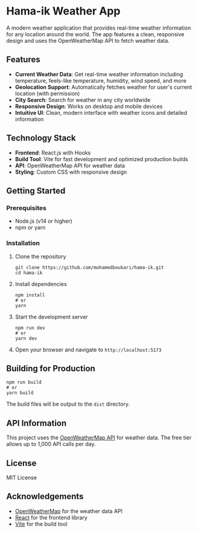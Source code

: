# Hama-ik Weather App

A modern weather application that provides real-time weather information for any location around the world. The app features a clean, responsive design and uses the OpenWeatherMap API to fetch weather data.

## Features

- **Current Weather Data**: Get real-time weather information including temperature, feels-like temperature, humidity, wind speed, and more
- **Geolocation Support**: Automatically fetches weather for user's current location (with permission)
- **City Search**: Search for weather in any city worldwide
- **Responsive Design**: Works on desktop and mobile devices
- **Intuitive UI**: Clean, modern interface with weather icons and detailed information

## Technology Stack

- **Frontend**: React.js with Hooks
- **Build Tool**: Vite for fast development and optimized production builds
- **API**: OpenWeatherMap API for weather data
- **Styling**: Custom CSS with responsive design

## Getting Started

### Prerequisites

- Node.js (v14 or higher)
- npm or yarn

### Installation

1. Clone the repository
   ```
   git clone https://github.com/mohamedboukari/hama-ik.git
   cd hama-ik
   ```

2. Install dependencies
   ```
   npm install
   # or
   yarn
   ```

3. Start the development server
   ```
   npm run dev
   # or
   yarn dev
   ```

4. Open your browser and navigate to `http://localhost:5173`

## Building for Production

```
npm run build
# or
yarn build
```

The build files will be output to the `dist` directory.

## API Information

This project uses the [OpenWeatherMap API](https://openweathermap.org/api) for weather data. The free tier allows up to 1,000 API calls per day.

## License

MIT License

## Acknowledgements

- [OpenWeatherMap](https://openweathermap.org/) for the weather data API
- [React](https://reactjs.org/) for the frontend library
- [Vite](https://vitejs.dev/) for the build tool